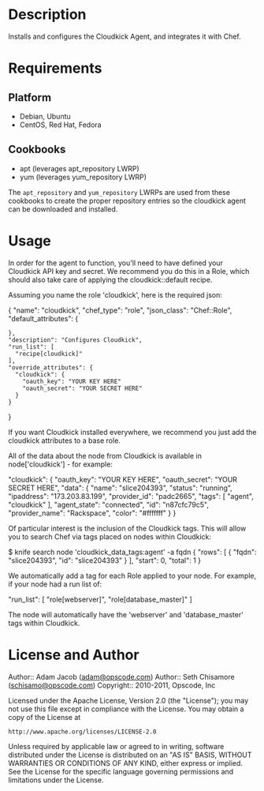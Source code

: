Description
===========

Installs and configures the Cloudkick Agent, and integrates it with Chef.

Requirements
============

Platform
--------

* Debian, Ubuntu
* CentOS, Red Hat, Fedora

Cookbooks
---------

* apt (leverages apt_repository LWRP)
* yum (leverages yum_repository LWRP)

The `apt_repository` and `yum_repository` LWRPs are used from these cookbooks to create the proper repository entries so the cloudkick agent can be downloaded and installed.

Usage
=====

In order for the agent to function, you'll need to have defined your Cloudkick API key and secret.  We recommend you do this in a Role, which should also take care of applying the cloudkick::default recipe.

Assuming you name the role 'cloudkick', here is the required json:

  {
    "name": "cloudkick",
    "chef_type": "role",
    "json_class": "Chef::Role",
    "default_attributes": {

    },
    "description": "Configures Cloudkick",
    "run_list": [
      "recipe[cloudkick]"
    ],
    "override_attributes": {
      "cloudkick": {
        "oauth_key": "YOUR KEY HERE"
        "oauth_secret": "YOUR SECRET HERE"
      }
    }
  }

If you want Cloudkick installed everywhere, we recommend you just add the cloudkick attributes to a base role.

All of the data about the node from Cloudkick is available in node['cloudkick'] - for example:

  "cloudkick": {
    "oauth_key": "YOUR KEY HERE",
    "oauth_secret": "YOUR SECRET HERE",
    "data": {
      "name": "slice204393",
      "status": "running",
      "ipaddress": "173.203.83.199",
      "provider_id": "padc2665",
      "tags": [
        "agent",
        "cloudkick"
      ],
      "agent_state": "connected",
      "id": "n87cfc79c5",
      "provider_name": "Rackspace",
      "color": "#fffffff"
    }
  }

Of particular interest is the inclusion of the Cloudkick tags.  This will allow you to search Chef via tags placed on nodes within Cloudkick:

  $ knife search node 'cloudkick_data_tags:agent' -a fqdn
  {
    "rows": [
      {
        "fqdn": "slice204393",
        "id": "slice204393"
      }
    ],
    "start": 0,
    "total": 1
  }
  
We automatically add a tag for each Role applied to your node.  For example, if your node had a run list of:

  "run_list": [ "role[webserver]", "role[database_master]" ]

The node will automatically have the 'webserver' and 'database_master' tags within Cloudkick.

License and Author
==================

Author:: Adam Jacob (<adam@opscode.com>)
Author:: Seth Chisamore (<schisamo@opscode.com>)
Copyright:: 2010-2011, Opscode, Inc

Licensed under the Apache License, Version 2.0 (the "License");
you may not use this file except in compliance with the License.
You may obtain a copy of the License at

    http://www.apache.org/licenses/LICENSE-2.0

Unless required by applicable law or agreed to in writing, software
distributed under the License is distributed on an "AS IS" BASIS,
WITHOUT WARRANTIES OR CONDITIONS OF ANY KIND, either express or implied.
See the License for the specific language governing permissions and
limitations under the License.
